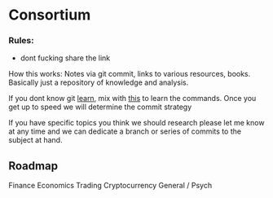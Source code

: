 # Consortium

### Rules:
- dont fucking share the link

How this works:
Notes via git commit, links to various resources, books. Basically just a repository of knowledge and analysis.

If you dont know git [learn](http://think-like-a-git.net/sections/graph-theory/seven-bridges-of-konigsberg.html), mix with [this](http://rogerdudler.github.io/git-guide/) to learn the commands. Once you get up to speed we will determine the commit strategy

If you have specific topics you think we should research please let me know at any time and we can dedicate a branch or series of commits to the subject at hand.

## Roadmap

Finance
Economics
Trading
Cryptocurrency
General / Psych